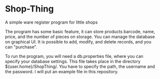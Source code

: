 # Shop-Thing
A simple ware register program for little shops

The program has some basic feature, it can store products barcode, name, price, and the number of pieces on storage.
You can manage the database on graphical UI. It is possible to add, modify, and delete records, and you can "purchase".

To run the program, you will need a db.properties file, where you can specify your database settings. 
This file takes place in the directory ${user.home}/ShopThing/.
You have to specify the path, the username and the password.
I will put an example file in this repository.
